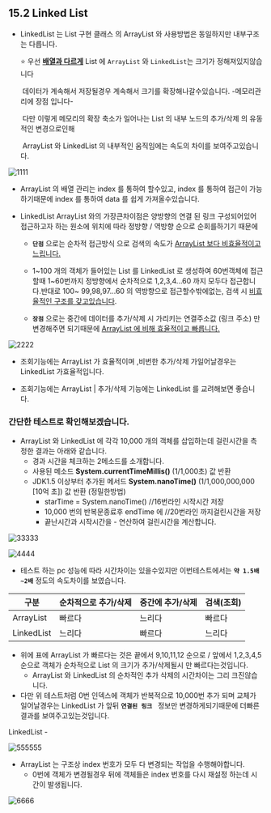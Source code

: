 ##  15.2 Linked List

* LinkedList 는 List 구현 클래스 의 ArrayList 와 사용방법은 동일하지만 내부구조는 다릅니다.

  :star: 우선 <u>**배열과 다르게**</u> List 에 `ArrayList` 와 `LinkedList`는 크기가 정해져있지않습니다 

  ​	데이터가 계속해서 저장될경우 계속해서 크기를 확장해나갈수있습니다. -메모리관리에 장점 입니다-

  ​	다만 이렇게 메모리의 확장 축소가 일어나는 List 의 내부 노드의 추가/삭제 의 유동적인 변경으로인해

  ​	ArrayList 와 LinkedList 의 내부적인 움직임에는 속도의 차이를 보여주고있습니다.

![1111](https://user-images.githubusercontent.com/80139780/177025146-0a274054-6e3e-485c-9a72-228475f007a2.png)





* ArrayList 의 배열 관리는 index 를 통하여 할수있고,  index 를 통하여  접근이 가능하기때문에 index 를 통하여 data 를 쉽게 가져올수있습니다.

* LinkedList ArrayList 와의 가장큰차이점은 양방향의 연결 된 링크  구성되어있어  접근하고자 하는 원소에 위치에 따라 정방향 / 역방향 순으로 순회를하기기 때문에

  * **`단점`** 으로는 순차적 접근방식 으로 검색의 속도가 <u>ArrayList 보다 비효율적이고 느립니다.</u>

   * 1~100 개의 객체가 들어있는 List 를 LinkedList 로 생성하여 60번객체에 접근할때 1~60번까지 정방향에서 순차적으로 1,2,3,4...60 까지 모두다 접근합니다.반대로  100~ 99,98,97...60 의 역방향으로 접근할수밖에없는, 검색 시 <u>비효율적인 구조를 갖고있습니다</u>. 

  * **`장점`** 으로는 중간에 데이터를 추가/삭제 시 가리키는 연결주소값 (링크 주소) 만 변경해주면 되기때문에 <u>ArrayList 에 비해 효율적이고 빠릅니다.</u>

 ![2222](https://user-images.githubusercontent.com/80139780/177025208-bacad864-ef1a-41c7-b26b-c9c8e4496455.png)

    

  * 조회기능에는 ArrayList 가 효율적이며 ,비번한 추가/삭제 가일어날경우는 LinkedList 가효율적입니다.

  * 조회기능에는 ArrayList  |   추가/삭제 기능에는 LinkedList 를 교려해보면 좋습니다.



### 간단한 테스트로 확인해보겠습니다.

* ArrayList 와 LinkedList 에 각각 10,000 개의 객체를 삽입하는데  걸린시간을 측정한 결과는 아래와 같습니다.
  * 경과 시간을 체크하는 2메소드를 소개합니다.
  * 사용된 메소드  **System.currentTimeMillis()** (1/1,000초) 값 반환
  * JDK1.5 이상부터 추가된 메서드 **System.nanoTime()** (1/1,000,000,000 [10억 초]) 값 반환 (정밀한방법)
    *  starTime = System.nanoTime()  //16번라인 시작시간 저장
    * 10,000 번의 반복문종료후  endTime 에 //20번라인 까지걸린시간을  저장 
    * 끝난시간과 시작시간을 - 연산하여 걸린시간을 계산합니다.



![33333](https://user-images.githubusercontent.com/80139780/177025169-2add9841-2a00-428f-a7cd-f72758206724.png)



![4444](https://user-images.githubusercontent.com/80139780/177025170-2038a73f-0410-4326-acac-428941e4362b.png)

* 테스트 하는 pc 성능에 따라 시간차이는 있을수있지만 이번테스트에서는 **`약 1.5배~2배`** 정도의 속도차이를 보였습니다.

| 구분       | 순차적으로 추가/삭제 | 중간에 추가/삭제 | 검색(조회) |
| ---------- | -------------------- | ---------------- | ---------- |
| ArrayList  | 빠르다               | 느리다           | 빠르다     |
| LinkedList | 느리다               | 빠르다           | 느리다     |

* 위에 표에 ArrayList 가 빠르다는 것은 끝에서 9,10,11,12 순으로 / 앞에서 1,2,3,4,5 순으로  객체가 순차적으로 List 의 크기가 추가/삭제될시 만  빠르다는것입니다.
  * ArrayList 와 LinkedList 의 순차적인 추가 삭제의 시간차이는 그리 크진않습니다.
* 다만 위 테스트처럼 0번 인덱스에 객체가 반복적으로 10,000번 추가 되며 교체가  일어날경우는 LinkedList 가 앞뒤 **`연결된 링크 `** 정보만 변경하게되기때문에 더빠른 결과를 보여주고있는것입니다. 



LinkedList -


![555555](https://user-images.githubusercontent.com/80139780/177025172-daddc206-fc77-47bf-b809-46f278c574c0.png)


* ArrayList 는 구조상 index 번호가 모두 다 변경되는 작업을 수행해야합니다.
  * 0번에 객체가 변경될경우 뒤에 객체들은 index 번호를 다시 재설정 하는데 시간이 발생됩니다.

![6666](https://user-images.githubusercontent.com/80139780/177025173-8ae9351f-96a6-4251-8f13-30be3414bd60.png)


